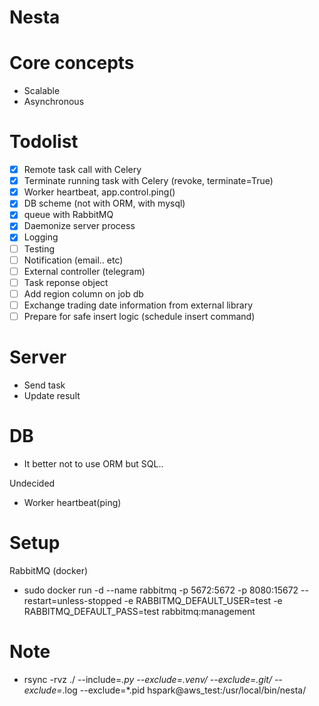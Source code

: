 # Nesta


# Core concepts

- Scalable
- Asynchronous


# Todolist

- [x] Remote task call with Celery
- [x] Terminate running task with Celery (revoke, terminate=True)
- [x] Worker heartbeat, app.control.ping()
- [x] DB scheme (not with ORM, with mysql)
- [x] queue with RabbitMQ
- [x] Daemonize server process
- [x] Logging
- [ ] Testing
- [ ] Notification (email.. etc)
- [ ] External controller (telegram)
- [ ] Task reponse object
- [ ] Add region column on job db
- [ ] Exchange trading date information from external library
- [ ] Prepare for safe insert logic (schedule insert command)

# Server

- Send task
- Update result

# DB

- It better not to use ORM but SQL..

Undecided

- Worker heartbeat(ping)

# Setup

RabbitMQ (docker)
- sudo docker run -d --name rabbitmq -p 5672:5672 -p 8080:15672 --restart=unless-stopped -e RABBITMQ_DEFAULT_USER=test -e RABBITMQ_DEFAULT_PASS=test rabbitmq:management


# Note

- rsync -rvz ./ --include=*.py  --exclude=.venv/ --exclude=.git/ --exclude=*.log --exclude=*.pid hspark@aws_test:/usr/local/bin/nesta/